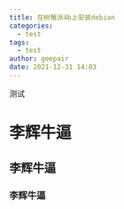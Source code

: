 ```yaml
---
title: 在树莓派4b上安装debian
categories:
  - test
tags:
  - test
author: geepair
date: 2021-12-31 14:03
---
```


测试

<!-- more -->

# 李辉牛逼
## 李辉牛逼
### 李辉牛逼